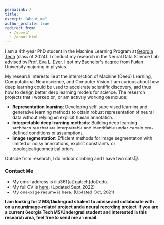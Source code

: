 ```yaml
---
permalink: /
title: 
excerpt: "About me"
author_profile: true
redirect_from: 
  - /about/
  - /about.html
---
```


I am a 4th-year PhD student in the Machine Learning Program at [Georgia Tech](https://ml.gatech.edu/) (class of 2024). 
I conduct my research in the Neural Data Science Lab advised by [Prof. Eva L. Dyer](https://dyerlab.gatech.edu/).
I got my Bachelor's degree from Fudan University majoring in physics.

My research interests lie at the intersection of Machine (Deep) Learning, Computational Neuroscience, and Computer Vision. I am curious about how deep learning could be used to accelerate scientific discovery, and thus how to design better deep learning models for science.
The research projects that I worked on, or am actively working on include: 
* **Representation learning**: Developing self-supervised learning and generative learning methods to obtain robust representation of neural data without relying on explicit human annotation.
* **Interpretable deep learning methods**: Building deep learning architectures that are interpretable and identifiable under certain pre-defined conditions or assumptions.
* **Image segmentation**: Efficient methods for image segmentation with limited or noisy annotations, explicit constraints, or topological/geometrical priors.

Outside from research, I do indoor climbing and I have two cats🐱.


### Contact Me

* My email address is rliu361{at}gatech{dot}edu.
* My full CV is [here](https://ranliu98.github.io/files/Ran_Liu_cv_full_length_22.pdf). (Updated Sept, 2022)
* My one-page resume is [here](https://ranliu98.github.io/files/Ran_Liu_one_page_resume.pdf). (Updated Oct, 2021)

**I am looking for 2 MS/Undergrad student to advise and collaborate with on a neuroimage-related project and a neural recording project. If you are a current Georgia Tech MS/Undergrad student and interested in this research area, feel free to send me an email.**
